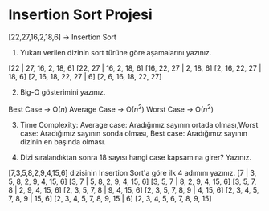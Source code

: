 # Insertion Sort Projesi

[22,27,16,2,18,6] -> Insertion Sort

1. Yukarı verilen dizinin sort türüne göre aşamalarını yazınız.

[22 | 27, 16, 2, 18, 6]
[22, 27 |  16, 2, 18, 6]
[16, 22, 27 | 2, 18, 6]
[2, 16, 22, 27 | 18, 6]
[2, 16, 18, 22, 27 | 6]
[2, 6, 16, 18, 22, 27]


2. Big-O gösterimini yazınız.

Best Case -> O($n$)
Average Case -> O($n^2$)
Worst Case -> O($n^2$)


3. Time Complexity: Average case: Aradığımız sayının ortada olması,Worst case: Aradığımız sayının sonda olması, Best case: Aradığımız sayının dizinin en başında olması.

4. Dizi sıralandıktan sonra 18 sayısı hangi case kapsamına girer? Yazınız.


[7,3,5,8,2,9,4,15,6] dizisinin Insertion Sort'a göre ilk 4 adımını yazınız.
[7 | 3, 5, 8, 2, 9, 4, 15, 6]
[3, 7 |  5, 8, 2, 9, 4, 15, 6]
[3, 5, 7 | 8, 2, 9, 4, 15, 6]
[3, 5, 7, 8 | 2, 9, 4, 15, 6]
[2, 3, 5, 7, 8 | 9, 4, 15, 6]
[2, 3, 5, 7, 8, 9 |  4, 15, 6]
[2, 3, 4, 5, 7, 8, 9  | 15, 6]
[2, 3, 4, 5, 7, 8, 9, 15  | 6]
[2, 3, 4, 5, 6, 7, 8, 9, 15]